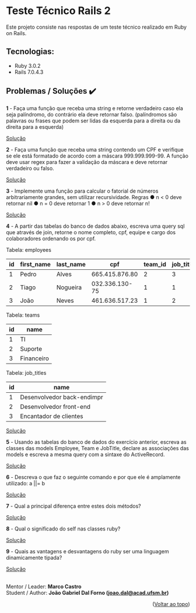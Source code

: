 # Teste Técnico Rails 2

Este projeto consiste nas respostas de um teste técnico realizado em Ruby on Rails.


## Tecnologias:

* Ruby 3.0.2
* Rails 7.0.4.3

## Problemas / Soluções :heavy_check_mark:

**1** - Faça uma função que receba uma string e retorne verdadeiro caso ela seja palíndromo, do contrário ela deve retornar falso. (palíndromos são palavras ou frases que podem ser lidas da esquerda para a direita ou da direita para a esquerda)

[Solução](https://github.com/joaogdfaero/teste_tecnico_rails_1/blob/main/app/business/palindrome.rb)


**2** - Faça uma função que receba uma string contendo um CPF e verifique se ele está formatado de acordo com a máscara 999.999.999-99. A função deve usar regex para fazer a validação da máscara e deve retornar verdadeiro ou falso.

[Solução](https://github.com/joaogdfaero/teste_tecnico_rails_1/blob/main/app/business/valida_CPF.rb)


**3** - Implemente uma função para calcular o fatorial de números arbitrariamente grandes, sem utilizar recursividade.
Regras
● n < 0 deve retornar nil
● n = 0 deve retornar 1
● n > 0 deve retornar n!

[Solução](https://github.com/joaogdfaero/teste_tecnico_rails_1/blob/main/app/business/fatorial.rb)


**4** - A partir das tabelas do banco de dados abaixo, escreva uma query sql que através de join, retorne o nome completo, cpf, equipe e cargo dos colaboradores ordenando os por cpf.

Tabela: employees

| id | first_name | last_name | cpf | team_id | job_title_id |
|---|---|---|---|---|--|
| 1 | Pedro | Alves | 665.415.876.80 | 2 | 3 |
| 2 | Tiago | Nogueira | 032.336.130-75 | 1 | 1 |
| 3 | João | Neves | 461.636.517.23 | 1 | 2 |


Tabela: teams

| id | name |
|---|---|
| 1 | TI |
| 2 | Suporte |
| 3 | Financeiro |

Tabela: job_titles

| id | name |
|---|---|
| 1 | Desenvolvedor back-endimpr |
| 2 | Desenvolvedor front-end |
| 3 | Encantador de clientes |

[Solução](https://github.com/joaogdfaero/teste_tecnico_rails_1/issues/4)

**5** - Usando as tabelas do banco de dados do exercício anterior, escreva as classes das models Employee, Team e JobTitle, declare as associações das models e escreva a mesma query com a sintaxe do ActiveRecord.

[Solução](https://github.com/joaogdfaero/teste_tecnico_rails_1/issues/5)


**6** - Descreva o que faz o seguinte comando e por que ele é amplamente utilizado: a ||= b

[Solução](https://github.com/joaogdfaero/teste_tecnico_rails_1/issues/6)


**7** - Qual a principal diferença entre estes dois métodos?

[Solução](https://github.com/joaogdfaero/teste_tecnico_rails_1/issues/7)


**8** - Qual o significado do self nas classes ruby?

[Solução](https://github.com/joaogdfaero/teste_tecnico_rails_1/issues/8)


**9** -  Quais as vantagens e desvantagens do ruby ser uma linguagem dinamicamente tipada?

[Solução](https://github.com/joaogdfaero/teste_tecnico_rails_1/issues/9)

<br>Mentor / Leader: <strong>Marco Castro</strong>
<br>Student / Author: <strong>João Gabriel Dal Forno (joao.dal@acad.ufsm.br)</strong>

<p align="right">(<a href="#readme-top">Voltar ao topo</a>)</p>

